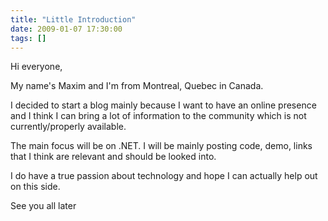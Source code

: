 ```yaml
---
title: "Little Introduction"
date: 2009-01-07 17:30:00
tags: []
---
```


Hi everyone,

My name's Maxim and I'm from Montreal, Quebec in Canada.

I decided to start a blog mainly because I want to have an online presence and I think I can bring a lot of information to the community which is not currently/properly available.

The main focus will be on .NET. I will be mainly posting code, demo, links that I think are relevant and should be looked into.

I do have a true passion about technology and hope I can actually help out on this side.

See you all later